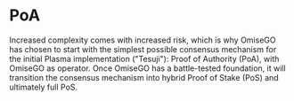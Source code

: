 # PoA

Increased complexity comes with increased risk, which is why OmiseGO has chosen to start with the simplest possible consensus mechanism for the initial Plasma implementation \("Tesuji"\): Proof of Authority \(PoA\), with OmiseGO as operator. Once OmiseGO has a battle-tested foundation, it will transition the consensus mechanism into hybrid Proof of Stake \(PoS\) and ultimately full PoS.



